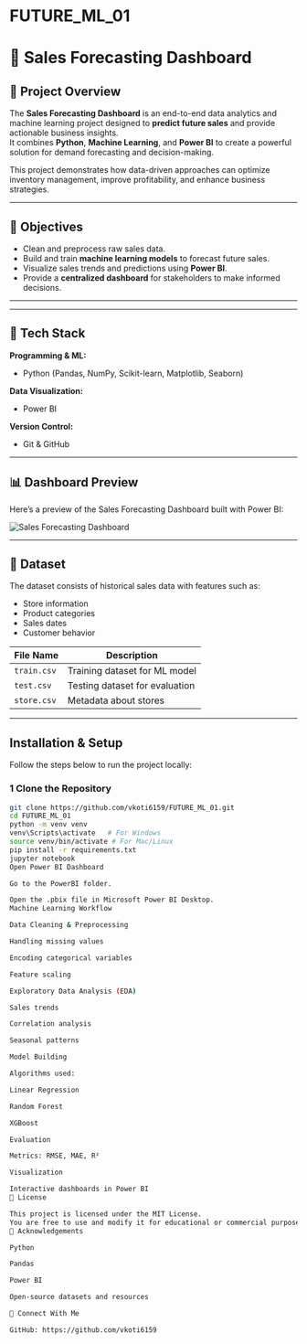 # FUTURE_ML_01
# 🛒 Sales Forecasting Dashboard

## 📌 Project Overview
The **Sales Forecasting Dashboard** is an end-to-end data analytics and machine learning project designed to **predict future sales** and provide actionable business insights.  
It combines **Python**, **Machine Learning**, and **Power BI** to create a powerful solution for demand forecasting and decision-making.

This project demonstrates how data-driven approaches can optimize inventory management, improve profitability, and enhance business strategies.

---

## 🎯 Objectives
- Clean and preprocess raw sales data.
- Build and train **machine learning models** to forecast future sales.
- Visualize sales trends and predictions using **Power BI**.
- Provide a **centralized dashboard** for stakeholders to make informed decisions.

---


---

## 🚀 Tech Stack
**Programming & ML:**
- Python (Pandas, NumPy, Scikit-learn, Matplotlib, Seaborn)

**Data Visualization:**
- Power BI

**Version Control:**
- Git & GitHub

---

## 📊 Dashboard Preview



Here’s a preview of the Sales Forecasting Dashboard built with Power BI:

![Sales Forecasting Dashboard](Sales-Forecast-DashBoard/PowerBI/forecast.png)

---

## 📂 Dataset
The dataset consists of historical sales data with features such as:
- Store information
- Product categories
- Sales dates
- Customer behavior

| File Name     | Description                   |
|---------------|-------------------------------|
| `train.csv`   | Training dataset for ML model |
| `test.csv`    | Testing dataset for evaluation|
| `store.csv`   | Metadata about stores         |

---

##  Installation & Setup
Follow the steps below to run the project locally:

### **1️ Clone the Repository**
```bash
git clone https://github.com/vkoti6159/FUTURE_ML_01.git
cd FUTURE_ML_01
python -m venv venv
venv\Scripts\activate   # For Windows
source venv/bin/activate # For Mac/Linux
pip install -r requirements.txt
jupyter notebook
Open Power BI Dashboard

Go to the PowerBI folder.

Open the .pbix file in Microsoft Power BI Desktop.
Machine Learning Workflow

Data Cleaning & Preprocessing

Handling missing values

Encoding categorical variables

Feature scaling

Exploratory Data Analysis (EDA)

Sales trends

Correlation analysis

Seasonal patterns

Model Building

Algorithms used:

Linear Regression

Random Forest

XGBoost

Evaluation

Metrics: RMSE, MAE, R²

Visualization

Interactive dashboards in Power BI
📜 License

This project is licensed under the MIT License.
You are free to use and modify it for educational or commercial purposes with proper attribution.
🙌 Acknowledgements

Python

Pandas

Power BI

Open-source datasets and resources

🌟 Connect With Me

GitHub: https://github.com/vkoti6159

